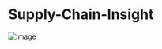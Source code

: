 # Supply-Chain-Insight
![image](https://github.com/user-attachments/assets/71d16974-c642-4a32-ad3e-f3673af08dc7)
